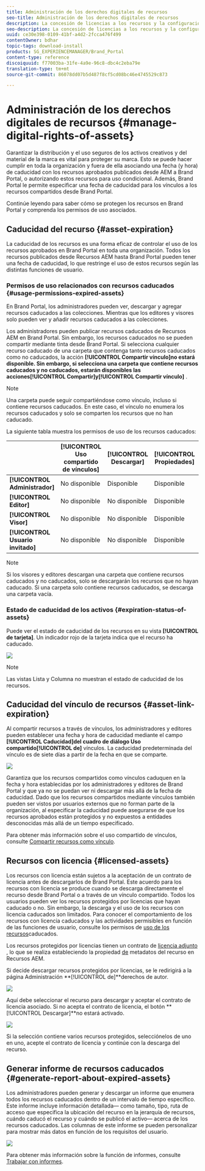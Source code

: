 ```yaml
---
title: Administración de los derechos digitales de recursos
seo-title: Administración de los derechos digitales de recursos
description: La concesión de licencias a los recursos y la configuración de la caducidad de los recursos y los vínculos compartidos garantizan el uso controlado de estos recursos y la protección de los mismos.
seo-description: La concesión de licencias a los recursos y la configuración de la caducidad de los recursos y los vínculos compartidos garantizan el uso controlado de estos recursos y la protección de los mismos.
uuid: ce30e398-0109-41bf-a4d2-2fcca476f499
contentOwner: bdhar
topic-tags: download-install
products: SG_EXPERIENCEMANAGER/Brand_Portal
content-type: reference
discoiquuid: f77003ba-31fe-4a9e-96c8-dbc4c2eba79e
translation-type: tm+mt
source-git-commit: 86078dd07b5d487f8cf5cd08bc46e4745529c873

---
```



# Administración de los derechos digitales de recursos {#manage-digital-rights-of-assets}

Garantizar la distribución y el uso seguros de los activos creativos y del material de la marca es vital para proteger su marca. Esto se puede hacer cumplir en toda la organización y fuera de ella asociando una fecha (y hora) de caducidad con los recursos aprobados publicados desde AEM a Brand Portal, o autorizando estos recursos para uso condicional. Además, Brand Portal le permite especificar una fecha de caducidad para los vínculos a los recursos compartidos desde Brand Portal.

Continúe leyendo para saber cómo se protegen los recursos en Brand Portal y comprenda los permisos de uso asociados.

## Caducidad del recurso {#asset-expiration}

La caducidad de los recursos es una forma eficaz de controlar el uso de los recursos aprobados en Brand Portal en toda una organización. Todos los recursos publicados desde Recursos AEM hasta Brand Portal pueden tener una fecha de caducidad, lo que restringe el uso de estos recursos según las distintas funciones de usuario.

### Permisos de uso relacionados con recursos caducados {#usage-permissions-expired-assets}

En Brand Portal, los administradores pueden ver, descargar y agregar recursos caducados a las colecciones. Mientras que los editores y visores solo pueden ver y añadir recursos caducados a las colecciones.

Los administradores pueden publicar recursos caducados de Recursos AEM en Brand Portal. Sin embargo, los recursos caducados no se pueden compartir mediante tinta desde Brand Portal. Si selecciona cualquier recurso caducado de una carpeta que contenga tanto recursos caducados como no caducados, la acción **[!UICONTROL Compartir vínculo]**no estará disponible. Sin embargo, si selecciona una carpeta que contiene recursos caducados y no caducados, estarán disponibles las acciones[!UICONTROL Compartir]y**[!UICONTROL  Compartir vínculo]** .

>[!NOTE]
>
>Una carpeta puede seguir compartiéndose como vínculo, incluso si contiene recursos caducados. En este caso, el vínculo no enumera los recursos caducados y solo se comparten los recursos que no han caducado.

La siguiente tabla muestra los permisos de uso de los recursos caducados:

|  | **[!UICONTROL Uso compartido de vínculos]** | **[!UICONTROL Descargar]** | **[!UICONTROL Propiedades]** | **[!UICONTROL Agregar a la colección]** | **[!UICONTROL Eliminar]** |
|---|---|---|---|---|---|
| **[!UICONTROL Administrador]** | No disponible | Disponible | Disponible | Disponible | Disponible |
| **[!UICONTROL Editor]** | No disponible | No disponible | Disponible | Disponible | No disponible |
| **[!UICONTROL Visor]** | No disponible | No disponible | Disponible | Disponible | No disponible |
| **[!UICONTROL Usuario invitado]** | No disponible | No disponible | Disponible | Disponible | No disponible |

>[!NOTE]
>
>Si los visores y editores descargan una carpeta que contiene recursos caducados y no caducados, solo se descargarán los recursos que no hayan caducado. Si una carpeta solo contiene recursos caducados, se descarga una carpeta vacía.

### Estado de caducidad de los activos {#expiration-status-of-assets}

Puede ver el estado de caducidad de los recursos en su vista **[!UICONTROL de tarjeta]**. Un indicador rojo de la tarjeta indica que el recurso ha caducado.

![](assets/expired_assets_cardview.png)

>[!NOTE]
>
>Las vistas Lista y Columna no muestran el estado de caducidad de los recursos.

## Caducidad del vínculo de recursos {#asset-link-expiration}

Al compartir recursos a través de vínculos, los administradores y editores pueden establecer una fecha y hora de caducidad mediante el campo **[!UICONTROL Caducidad]**del cuadro de diálogo Uso compartido**[!UICONTROL  de]** vínculos. La caducidad predeterminada del vínculo es de siete días a partir de la fecha en que se comparte.

![](assets/asset-link-sharing.png)

Garantiza que los recursos compartidos como vínculos caduquen en la fecha y hora establecidas por los administradores y editores de Brand Portal y que ya no se puedan ver ni descargar más allá de la fecha de caducidad. Dado que los recursos compartidos mediante vínculos también pueden ser vistos por usuarios externos que no forman parte de la organización, al especificar la caducidad puede asegurarse de que los recursos aprobados están protegidos y no expuestos a entidades desconocidas más allá de un tiempo especificado.

Para obtener más información sobre el uso compartido de vínculos, consulte [Compartir recursos como vínculo](../using/brand-portal-link-share.md).

## Recursos con licencia {#licensed-assets}

Los recursos con licencia están sujetos a la aceptación de un contrato de licencia antes de descargarlos de Brand Portal. Este acuerdo para los recursos con licencia se produce cuando se descarga directamente el recurso desde Brand Portal o a través de un vínculo compartido. Todos los usuarios pueden ver los recursos protegidos por licencias que hayan caducado o no. Sin embargo, la descarga y el uso de los recursos con licencia caducados son limitados. Para conocer el comportamiento de los recursos con licencia caducados y las actividades permisibles en función de las funciones de usuario, consulte los permisos de [uso de los recursos](../using/manage-digital-rights-of-assets.md#usage-permissions-expired-assets)caducados.

Los recursos protegidos por licencias tienen un contrato de [licencia adjunto](https://helpx.adobe.com/experience-manager/6-5/assets/using/drm.html#DigitalRightsManagementinAssets) , lo que se realiza estableciendo la propiedad [de](https://helpx.adobe.com/experience-manager/6-5/assets/using/drm.html#DigitalRightsManagementinAssets) metadatos del recurso en Recursos AEM.

Si decide descargar recursos protegidos por licencias, se le redirigirá a la página Administración **[!UICONTROL de]**derechos de autor.

![](assets/asset-copyright-mgmt.png)

Aquí debe seleccionar el recurso para descargar y aceptar el contrato de licencia asociado. Si no acepta el contrato de licencia, el botón **[!UICONTROL Descargar]**no estará activado.

![](assets/licensed-asset-download-2.png)

Si la selección contiene varios recursos protegidos, selecciónelos de uno en uno, acepte el contrato de licencia y continúe con la descarga del recurso.

## Generar informe de recursos caducados {#generate-report-about-expired-assets}

Los administradores pueden generar y descargar un informe que enumera todos los recursos caducados dentro de un intervalo de tiempo específico. Este informe incluye información detallada— como tamaño, tipo, ruta de acceso que especifica la ubicación del recurso en la jerarquía de recursos, cuándo caducó el recurso y cuándo se publicó el activo— acerca de los recursos caducados. Las columnas de este informe se pueden personalizar para mostrar más datos en función de los requisitos del usuario.

![](assets/assets-expired.png)

Para obtener más información sobre la función de informes, consulte [Trabajar con informes](../using/brand-portal-reports.md#work-with-reports).
